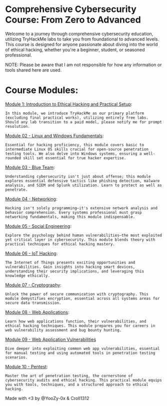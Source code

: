 
# Comprehensive Cybersecurity Course: From Zero to Advanced

Welcome to a journey through comprehensive cybersecurity education, utilizing TryHackMe labs to take you from foundational to advanced levels. This course is designed for anyone passionate about diving into the world of ethical hacking, whether you're a beginner, student, or seasoned professional.

NOTE: Please be aware that I am not responsible for how any information or tools shared here are used.

# Course Modules:
[Module 1: Introduction to Ethical Hacking and Practical Setup](Module01.md):

    In this module, we introduce TryHackMe as our primary platform (excluding final practical works), utilizing entirely free labs. Should any lab transition to a paid model, please notify me for prompt resolution.

[Module 02 - Linux and Windows Fundamentals](Module02.md):

    Essential for hacking proficiency, this module covers basic to intermediate Linux OS skills crucial for open-source penetration testing tools. We also delve into Windows systems, ensuring a well-rounded skill set essential for true hacker expertise.

[Module 03 - Blue Team](Module03.md):

    Understanding cybersecurity isn't just about offense; this module explores essential defensive tactics like phishing detection, malware analysis, and SIEM and Splunk utilization. Learn to protect as well as penetrate.

[Module 04 - Networking](Module04.md):

    Hacking isn't solely programming—it's extensive network analysis and behavior comprehension. Every systems professional must grasp networking fundamentals, making this module indispensable.

[Module 05 - Social Engineering](Module05.md):

    Explore the psychology behind human vulnerabilities—the most exploited yet critical layer in cybersecurity. This module blends theory with practical techniques for ethical hacking mastery.

[Module 06 - IoT Hacking](Module06.md):

    The Internet of Things presents exciting opportunities and vulnerabilities. Gain insights into hacking smart devices, understanding their security implications, and leveraging this knowledge ethically.

[Module 07 - Cryptography](Module07.md):

    Unlock the power of secure communication with cryptography. This module demystifies encryption, essential across all systems areas for secure data transmission.

[Module 08 - Web Applications](Module08.md):

    Learn how web applications function, their vulnerabilities, and ethical hacking techniques. This module prepares you for careers in web vulnerability assessment and bug bounty hunting.

[Module 09 - Web Application Vulnerabilities](Module09.md)

    Dive deeper into exploiting common web app vulnerabilities, essential for manual testing and using automated tools in penetration testing scenarios.

[Module 10 - Pentest](Module10.md):

    Master the art of penetration testing, the cornerstone of cybersecurity audits and ethical hacking. This practical module equips you with tools, techniques, and a structured approach to ethical hacking.

Made with <3 by @YooZy-0x & Croll1312
